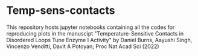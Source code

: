 # Temp-sens-contacts

This repository hosts jupyter notebooks containing all the codes for reproducing plots in the manuscipt "Temperature-Sensitive Contacts in Disordered Loops Tune Enzyme I Activity"
by Daniel Burns, Aayushi Singh, Vincenzo Venditti, Davit A Potoyan; Proc Nat Acad Sci (2022)
